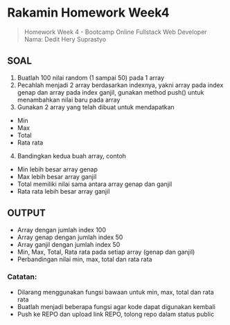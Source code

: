 # Rakamin Homework Week4
> Homework Week 4 - Bootcamp Online Fullstack Web Developer
> Nama: Dedit Hery Suprastyo

## SOAL

1. Buatlah 100 nilai random (1 sampai 50) pada 1 array
2. Pecahlah menjadi 2 array berdasarkan indexnya, yakni array pada index genap dan array pada index ganjil, gunakan method push() untuk menambahkan
nilai baru pada array
3. Gunakan 2 array yang telah dibuat untuk mendapatkan
  - Min
  - Max
  - Total
  - Rata rata
4. Bandingkan kedua buah array, contoh
  - Min lebih besar array genap
  - Max lebih besar array ganjil
  - Total memiliki nilai sama antara array genap dan ganjil
  - Rata rata lebih besar array ganjil

## OUTPUT
- Array dengan jumlah index 100
- Array genap dengan jumlah index 50
- Array ganjil dengan jumlah index 50
- Min, Max, Total, Rata rata pada setiap array (genap dan ganjil)
- Perbandingan nilai min, max, total dan rata rata

### Catatan:
- Dilarang menggunakan fungsi bawaan untuk min, max, total dan rata rata
- Buatlah menjadi beberapa fungsi agar kode dapat digunakan kembali
- Push ke REPO dan upload link REPO, tolong repo dalam status public